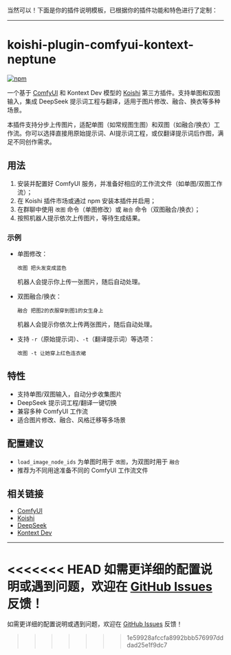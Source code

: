当然可以！下面是你的插件说明模板，已根据你的插件功能和特色进行了定制：

---

# koishi-plugin-comfyui-kontext-neptune

[![npm](https://img.shields.io/npm/v/koishi-plugin-comfyui-kontext?style=flat-square)](https://www.npmjs.com/package/koishi-plugin-comfyui-kontext)

一个基于 [ComfyUI](https://github.com/comfyanonymous/ComfyUI) 和 Kontext Dev 模型的 [Koishi](https://koishi.chat) 第三方插件。支持单图和双图输入，集成 DeepSeek 提示词工程与翻译，适用于图片修改、融合、换衣等多种场景。

本插件支持分步上传图片，适配单图（如常规图生图）和双图（如融合/换衣）工作流。你可以选择直接用原始提示词、AI提示词工程，或仅翻译提示词后作图，满足不同创作需求。

## 用法

1. 安装并配置好 ComfyUI 服务，并准备好相应的工作流文件（如单图/双图工作流）；
2. 在 Koishi 插件市场或通过 npm 安装本插件并启用；
3. 在群聊中使用 `改图` 命令（单图修改）或 `融合` 命令（双图融合/换衣）；
4. 按照机器人提示依次上传图片，等待生成结果。

### 示例

- 单图修改：
  ```
  改图 把头发变成蓝色
  ```
  机器人会提示你上传一张图片，随后自动处理。

- 双图融合/换衣：
  ```
  融合 把图2的衣服穿到图1的女生身上
  ```
  机器人会提示你依次上传两张图片，随后自动处理。

- 支持 `-r`（原始提示词）、`-t`（翻译提示词）等选项：
  ```
  改图 -t 让她穿上红色连衣裙
  ```

## 特性

- 支持单图/双图输入，自动分步收集图片
- DeepSeek 提示词工程/翻译一键切换
- 兼容多种 ComfyUI 工作流
- 适合图片修改、融合、风格迁移等多场景

## 配置建议

- `load_image_node_ids` 为单图时用于 `改图`，为双图时用于 `融合`
- 推荐为不同用途准备不同的 ComfyUI 工作流文件

## 相关链接

- [ComfyUI](https://github.com/comfyanonymous/ComfyUI)
- [Koishi](https://koishi.chat)
- [DeepSeek](https://deepseek.com/)
- [Kontext Dev](https://github.com/kontext-dev)

---

<<<<<<< HEAD
如需更详细的配置说明或遇到问题，欢迎在 [GitHub Issues](https://github.com/Neptune1990/koishi-plugin-comfyui-kontext-neptune/issues) 反馈！
=======
如需更详细的配置说明或遇到问题，欢迎在 [GitHub Issues](https://github.com/Neptune1990/koishi-plugin-comfyui-kontext-neptune/issues) 反馈！
>>>>>>> 1e59928afccfa8992bbb576997dddad25e1f9dc7
